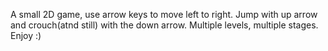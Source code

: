 A small 2D game, use arrow keys to move left to right.
Jump with up arrow and crouch(atnd still) with the down arrow. 
Multiple levels, multiple stages.
Enjoy :)
